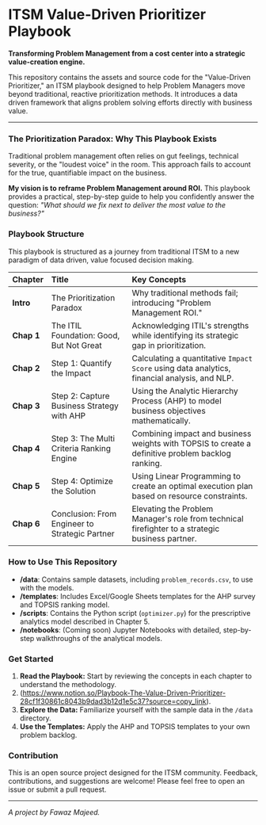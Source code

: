 # ITSM Value-Driven Prioritizer Playbook

**Transforming Problem Management from a cost center into a strategic value-creation engine.**

This repository contains the assets and source code for the "Value-Driven Prioritizer," an ITSM playbook designed to help Problem Managers move beyond traditional, reactive prioritization methods. It introduces a data driven framework that aligns problem solving efforts directly with business value.

---

### The Prioritization Paradox: Why This Playbook Exists

Traditional problem management often relies on gut feelings, technical severity, or the "loudest voice" in the room. This approach fails to account for the true, quantifiable impact on the business.

**My vision is to reframe Problem Management around ROI.** This playbook provides a practical, step-by-step guide to help you confidently answer the question: *"What should we fix next to deliver the most value to the business?"*

### Playbook Structure

This playbook is structured as a journey from traditional ITSM to a new paradigm of data driven, value focused decision making.

| Chapter | Title | Key Concepts |
| :--- | :--- | :--- |
| **Intro** | The Prioritization Paradox | Why traditional methods fail; introducing "Problem Management ROI." |
| **Chap 1** | The ITIL Foundation: Good, But Not Great | Acknowledging ITIL's strengths while identifying its strategic gap in prioritization. |
| **Chap 2** | Step 1: Quantify the Impact | Calculating a quantitative `Impact Score` using data analytics, financial analysis, and NLP. |
| **Chap 3** | Step 2: Capture Business Strategy with AHP | Using the Analytic Hierarchy Process (AHP) to model business objectives mathematically. |
| **Chap 4** | Step 3: The Multi Criteria Ranking Engine | Combining impact and business weights with TOPSIS to create a definitive problem backlog ranking. |
| **Chap 5** | Step 4: Optimize the Solution | Using Linear Programming to create an optimal execution plan based on resource constraints. |
| **Chap 6** | Conclusion: From Engineer to Strategic Partner | Elevating the Problem Manager's role from technical firefighter to a strategic business partner. |

### How to Use This Repository

*   **/data**: Contains sample datasets, including `problem_records.csv`, to use with the models.
*   **/templates**: Includes Excel/Google Sheets templates for the AHP survey and TOPSIS ranking model.
*   **/scripts**: Contains the Python script (`optimizer.py`) for the prescriptive analytics model described in Chapter 5.
*   **/notebooks**: (Coming soon) Jupyter Notebooks with detailed, step-by-step walkthroughs of the analytical models.

### Get Started

1.  **Read the Playbook:** Start by reviewing the concepts in each chapter to understand the methodology.
2.  (https://www.notion.so/Playbook-The-Value-Driven-Prioritizer-28cf1f30861c8043b9dad3b12d1e5c37?source=copy_link).
3.  **Explore the Data:** Familiarize yourself with the sample data in the `/data` directory.
4.  **Use the Templates:** Apply the AHP and TOPSIS templates to your own problem backlog.

### Contribution

This is an open source project designed for the ITSM community. Feedback, contributions, and suggestions are welcome! Please feel free to open an issue or submit a pull request.

---
*A project by Fawaz Majeed.*

